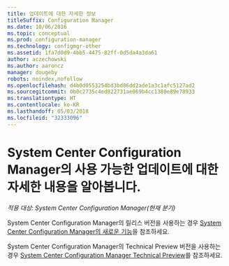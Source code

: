 ```yaml
---
title: 업데이트에 대한 자세한 정보
titleSuffix: Configuration Manager
ms.date: 10/06/2016
ms.topic: conceptual
ms.prod: configuration-manager
ms.technology: configmgr-other
ms.assetid: 1fa7d0d9-4bb5-4475-82ff-0d5da4a3da61
author: aczechowski
ms.author: aaroncz
manager: dougeby
robots: noindex,nofollow
ms.openlocfilehash: d4b0d0553254bd3bd86dd2ade1a3c1afc5127ad2
ms.sourcegitcommit: 0b0c2735c4ed822731ae069b4cc1380e89e78933
ms.translationtype: HT
ms.contentlocale: ko-KR
ms.lasthandoff: 05/03/2018
ms.locfileid: "32333096"
---
```

# <a name="learn-more-about-available-updates-for-system-center-configuration-manager"></a>System Center Configuration Manager의 사용 가능한 업데이트에 대한 자세한 내용을 알아봅니다.

*적용 대상: System Center Configuration Manager(현재 분기)*

System Center Configuration Manager의 릴리스 버전을 사용하는 경우 [System Center Configuration Manager의 새로운 기능](http://technet.microsoft.com/library/mt622084.aspx)을 참조하세요.  

 System Center Configuration Manager의 Technical Preview 버전을 사용하는 경우 [System Center Configuration Manager Technical Preview](http://technet.microsoft.com/library/mt595861.aspx)를 참조하세요.
